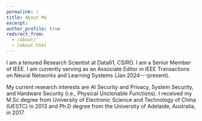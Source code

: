 ```yaml
---
permalink: /
title: About Me
excerpt: 
author_profile: true
redirect_from: 
  - /about/
  - /about.html
---
```


I am a tenured Research Scientist at Data61, CSIRO. I am a Senior Member of IEEE. I am currently serving as an Associate Editor in IEEE Transactions on Neural Networks and Learning Systems (Jan 2024---present).

My current research interests are AI Security and Privacy, System Security, and Hardware Security (i.e., Physical Unclonable Functions). I received  my  M.Sc  degree  from University of Electronic Science and Technology of China (UESTC) in 2013 and Ph.D degree from the University of Adelaide, Australia, in 2017. 


